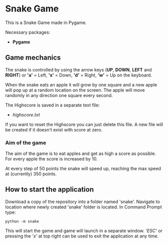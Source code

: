 # Snake Game
This is a Snake Game made in Pygame.

Necessary packages:

- **Pygame**

## Game mechanics
The snake is controlled by using the arrow keys (**UP**, **DOWN**, **LEFT** and **RIGHT**) or **'a'** = Left, **'s'** = Down, **'d'** = Right, **'w'** = Up on the keyboard.

When the snake eats an apple it will grow by one square and a new apple will pop up at a random location on the screen. The apple will move randomly in any direction one square every second.

The Highscore is saved in a separate text file:
- *highscore.txt*

If you want to reset the Highscore you can just delete this file. A new file will be created if it doesn't exist with score at zero.

### Aim of the game
The aim of the game is to eat apples and get as high a score as possible. For every apple the score is increased by 10.

At every step of 50 points the snake will speed up, reaching the max speed at (currently) 350 points.

## How to start the application
Download a copy of the repository into a folder named 'snake'. Navigate to location where newly created 'snake' folder is located. In Command Prompt type:

```
python -m snake
```

This will start the game and game will launch in a separate window. *'ESC'* or pressing the *'x'* at top right can be used to exit the application at any time.
